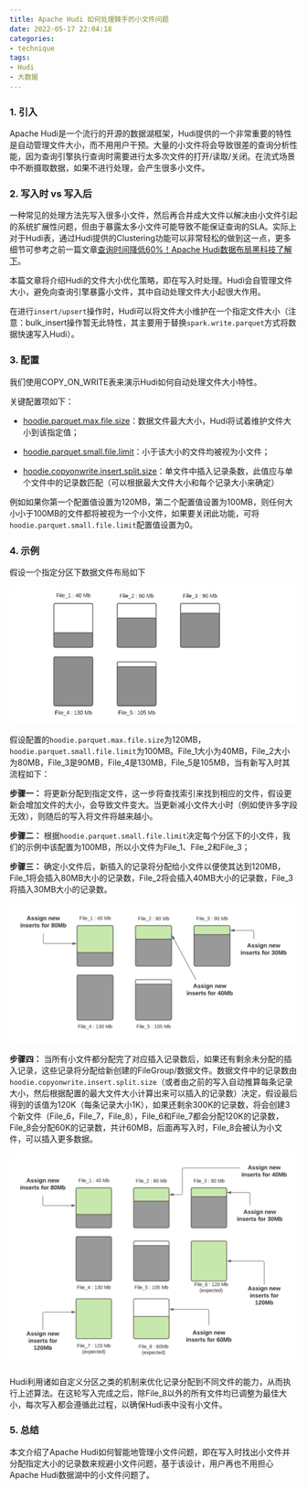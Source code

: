 ```yaml
---
title: Apache Hudi 如何处理棘手的小文件问题
date: 2022-05-17 22:04:18
categories:
- technique
tags:
- Hudi
- 大数据
---
```


### 1. 引入

Apache Hudi是一个流行的开源的数据湖框架，Hudi提供的一个非常重要的特性是自动管理文件大小，而不用用户干预。大量的小文件将会导致很差的查询分析性能，因为查询引擎执行查询时需要进行太多次文件的打开/读取/关闭。在流式场景中不断摄取数据，如果不进行处理，会产生很多小文件。

### 2. 写入时 vs 写入后

一种常见的处理方法先写入很多小文件，然后再合并成大文件以解决由小文件引起的系统扩展性问题，但由于暴露太多小文件可能导致不能保证查询的SLA。实际上对于Hudi表，通过Hudi提供的Clustering功能可以非常轻松的做到这一点，更多细节可参考之前一篇文章[查询时间降低60%！Apache Hudi数据布局黑科技了解下](https://mp.weixin.qq.com/s/5JdOrI8HpJJS-xkVG296iw)。

本篇文章将介绍Hudi的文件大小优化策略，即在写入时处理。Hudi会自管理文件大小，避免向查询引擎暴露小文件，其中自动处理文件大小起很大作用。

在进行`insert/upsert`操作时，Hudi可以将文件大小维护在一个指定文件大小（注意：bulk_insert操作暂无此特性，其主要用于替换`spark.write.parquet`方式将数据快速写入Hudi）。

### 3. 配置

我们使用COPY_ON_WRITE表来演示Hudi如何自动处理文件大小特性。

关键配置项如下：

* [hoodie.parquet.max.file.size](http://hudi.apache.org/docs/configurations.html#limitFileSize)：数据文件最大大小，Hudi将试着维护文件大小到该指定值；

* [hoodie.parquet.small.file.limit]((http://hudi.apache.org/docs/configurations.html#compactionSmallFileSize))：小于该大小的文件均被视为小文件；
* [hoodie.copyonwrite.insert.split.size](http://hudi.apache.org/docs/configurations.html#insertSplitSize)：单文件中插入记录条数，此值应与单个文件中的记录数匹配（可以根据最大文件大小和每个记录大小来确定）

例如如果你第一个配置值设置为120MB，第二个配置值设置为100MB，则任何大小小于100MB的文件都将被视为一个小文件，如果要关闭此功能，可将`hoodie.parquet.small.file.limit`配置值设置为0。

### 4. 示例

假设一个指定分区下数据文件布局如下

![](https://raw.githubusercontent.com/leesf/leesf.github.io/master/pics/hudi-small-files-pic-1.png)

假设配置的`hoodie.parquet.max.file.size`为120MB，`hoodie.parquet.small.file.limit`为100MB。File_1大小为40MB，File_2大小为80MB，File_3是90MB，File_4是130MB，File_5是105MB，当有新写入时其流程如下：

**步骤一：** 将更新分配到指定文件，这一步将查找索引来找到相应的文件，假设更新会增加文件的大小，会导致文件变大。当更新减小文件大小时（例如使许多字段无效），则随后的写入将文件将越来越小。

**步骤二：** 根据`hoodie.parquet.small.file.limit`决定每个分区下的小文件，我们的示例中该配置为100MB，所以小文件为File_1、File_2和File_3；

**步骤三：** 确定小文件后，新插入的记录将分配给小文件以便使其达到120MB，File_1将会插入80MB大小的记录数，File_2将会插入40MB大小的记录数，File_3将插入30MB大小的记录数。

![](https://raw.githubusercontent.com/leesf/leesf.github.io/master/pics/hudi-small-files-pic-2.png)

**步骤四：** 当所有小文件都分配完了对应插入记录数后，如果还有剩余未分配的插入记录，这些记录将分配给新创建的FileGroup/数据文件。数据文件中的记录数由`hoodie.copyonwrite.insert.split.size`（或者由之前的写入自动推算每条记录大小，然后根据配置的最大文件大小计算出来可以插入的记录数）决定，假设最后得到的该值为120K（每条记录大小1K），如果还剩余300K的记录数，将会创建3个新文件（File_6，File_7，File_8），File_6和File_7都会分配120K的记录数，File_8会分配60K的记录数，共计60MB，后面再写入时，File_8会被认为小文件，可以插入更多数据。

![](https://raw.githubusercontent.com/leesf/leesf.github.io/master/pics/hudi-small-files-pic-3.png)

Hudi利用诸如自定义分区之类的机制来优化记录分配到不同文件的能力，从而执行上述算法。在这轮写入完成之后，除File_8以外的所有文件均已调整为最佳大小，每次写入都会遵循此过程，以确保Hudi表中没有小文件。

### 5. 总结

本文介绍了Apache Hudi如何智能地管理小文件问题，即在写入时找出小文件并分配指定大小的记录数来规避小文件问题，基于该设计，用户再也不用担心Apache Hudi数据湖中的小文件问题了。
